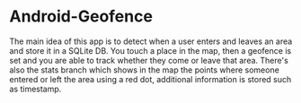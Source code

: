 ﻿# Android-Geofence
The main idea of this app is to detect when a user enters and leaves an area and store it in a SQLite DB. You touch a place in the map, then a geofence is set
and you are able to track whether they come or leave that area. There's also the stats branch which shows in the map the points where someone entered or left the area using a red dot, additional information is stored such as timestamp.
